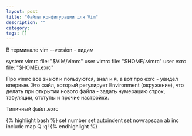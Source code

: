 ```yaml
---
layout: post
title: "Файлы конфигурации для Vim"
description: ""
category: 
tags: []
---
```

В терминале vim --version - видим

system vimrc file: "$VIM/vimrc"
user vimrc file: "$HOME/.vimrc"
user exrc file: "$HOME/.exrc"

Про vimrc все знают и пользуются, знал и я, а вот про exrc - увидел впервые. Это файл, который регулирует Environment (окружение), что делать при открытии нового файла - задать нумерацию строк, табуляции, отступы и прочие настройки.

Типичный файл .exrc

<div class="col-lg-6">
{% highlight bash %}
set number
set autoindent
set nowrapscan
ab inc include
map Q :q!
{% endhighlight %}
</div>

